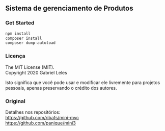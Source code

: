 ## Sistema de gerenciamento de Produtos

### Get Started

```bash
npm install
composer install
composer dump-autoload
```

### Licença

The MIT License (MIT).<br/>
Copyright 2020 Gabriel Leles

Isto significa que você pode usar e modificar ele livremente para projetos pessoais, apenas preservando o crédito dos autores.

### Original

Detalhes nos repositórios:<br/>
https://github.com/ribafs/mini-mvc <br/>
https://github.com/panique/mini3
